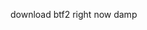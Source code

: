 
<!DOCTYPE html>
<html lang="en">
<head>
	<meta charset="utf-8">
	<meta name="viewport" content="width=device-width, initial-scale=1">
	<title>download btf2 right now damp</title>
</head>
<body>
	<p>download btf2 right now damp</p>
</body>
</html>

